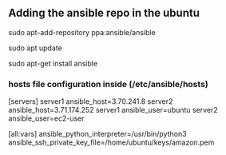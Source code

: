 ## Adding the ansible repo in the ubuntu

sudo apt-add-repository ppa:ansible/ansible

sudo apt update

sudo apt-get install ansible

### hosts file configuration inside (/etc/ansible/hosts)

[servers]
server1 ansible_host=3.70.241.8
server2 ansible_host=3.71.174.252
server1 ansible_user=ubuntu
server2 ansible_user=ec2-user

[all:vars]
ansible_python_interpreter=/usr/bin/python3
ansible_ssh_private_key_file=/home/ubuntu/keys/amazon.pem
